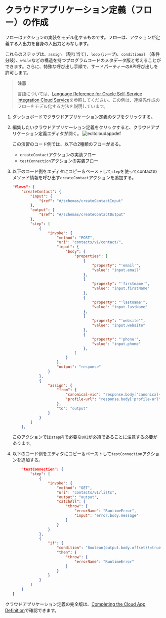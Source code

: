# クラウドアプリケーション定義（フロー）の作成

フローはアクションの実装をモデル化するものです。フローは、アクションが定義する入出力を自身の入出力とみなします。

これらのステップは、```assign``` （割り当て）、```loop``` (ループ)、```conditional``` （条件分岐）、```while```などの構造を持つプログラムコードのメタデータ版と考えることができます。さらに、特殊な呼び出し手順で、サードパーティーのAPI呼び出しを許可します。

> **注意**
>
> 言語については、[Language Reference for Oracle Self-Service Integration Cloud Service](https://docs.oracle.com/en/cloud/paas/self-service-integration-cloud/ssidg/oracle-self-service-integration-connector-definition-language.html)を参照してください。この例は、連絡先作成のフローをモデル化する方法を説明しています。

1. ダッシュボードでクラウドアプリケーション定義のタブをクリックする。
2. 編集したいクラウドアプリケーション定義をクリックすると、クラウドアプリケーション定義エディタが開く。
    ![editcloudappdef](https://docs.oracle.com/en/cloud/paas/self-service-integration-cloud/ssiag/img/editcloudappdef.png)

    この演習のコード例では、以下の2種類のフローがある。
    - ```createContact```アクションの実装フロー
    - ```testConnection```アクションの実装フロー
3. 以下のコード例をエディタにコピー＆ペーストして```step```を使ってcontactのメソッド情報を呼び出す```createContact```アクションを追加する。
    ```json
    "flows": {
        "createContact": {
            "input": {
                "$ref": "#/schemas/createContactInput"
            },
            "output": {
                "$ref": "#/schemas/createContactOutput"
            },
            "step": [
                {
                    "invoke": {
                        "method": "POST",
                        "uri": "contacts/v1/contact/",
                        "input": {
                            "body": {
                                "properties": [
                                    {
                                        "property": "'email'",
                                        "value": "input.email"
                                    },
                                    {
                                        "property": "'firstname'",
                                        "value": "input.firstName"
                                    },
                                    {
                                        "property": "'lastname'",
                                        "value": "input.lastName"
                                    },
                                    {
                                        "property": "'website'",
                                        "value": "input.website"
                                    },
                                    {
                                        "property": "'phone'",
                                        "value": "input.phone"
                                    },
                                ]
                            }
                        },
                        "output": "response"
                    }
                },
                {
                    "assign": {
                        "from": {
                            "canonical-vid": "response.body['canonical-vid']",
                            "profile-url": "response.body['profile-url']"
                        },
                        "to": "output"
                    }
                }
            ]
        },
    ```
    このアクションでは```step```内で必要な```URI```が必須であることに注意する必要があります。
4. 以下のコード例をエディタにコピー＆ペーストして```testConnection```アクションを追加する。
    ```json
        "testConnection": {
            "step": [
                {
                    "invoke": {
                        "method": "GET",
                        "uri": "contacts/v1/lists",
                        "output": "output",
                        "catchAll": {
                            "throw": {
                                "errorName": "RuntimeError",
                                "input": "error.body.message"
                            }
                        }
                    }
                },
                {
                    "if": {
                        "condition": "Boolean(output.body.offset)!=true",
                        "then": {
                            "throw": {
                                "errorName": "RuntimeError"
                            }
                        }
                    }
                }
            ]
        }
    }
    ```

クラウドアプリケーション定義の完全版は、[Completing the Cloud App Definition](https://docs.oracle.com/en/cloud/paas/self-service-integration-cloud/ssiag/completing-cloud-app-definition.html)で確認できます。